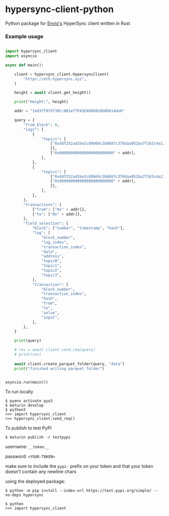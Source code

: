 # hypersync-client-python
Python package for [Envio's](https://envio.dev/) HyperSync client written in Rust

### Example usage
```python

import hypersync_client
import asyncio

async def main():

    client = hypersync_client.HypersyncClient(
        "https://eth.hypersync.xyz",
    )

    height = await client.get_height()

    print("Height:", height)

    addr = "1e037f97d730Cc881e77F01E409D828b0bb14de0"

    query = {
        "from_block": 0,
        "logs": [
            {
                "topics": [
                    ["0xddf252ad1be2c89b69c2b068fc378daa952ba7f163c4a11628f55a4df523b3ef"],
                    [],
                    ["0x000000000000000000000000" + addr],
                ],
            },
            {
                "topics": [
                    ["0xddf252ad1be2c89b69c2b068fc378daa952ba7f163c4a11628f55a4df523b3ef"],
                    ["0x000000000000000000000000" + addr],
                    [],
                ],
            },
        ],
        "transactions": [
            {"from": ["0x" + addr]},
            {"to": ["0x" + addr]},
        ],
        "field_selection": {
            "block": ["number", "timestamp", "hash"],
            "log": [
                "block_number",
                "log_index",
                "transaction_index",
                "data",
                "address",
                "topic0",
                "topic1",
                "topic2",
                "topic3",
            ],
            "transaction": [
                "block_number",
                "transaction_index",
                "hash",
                "from",
                "to",
                "value",
                "input",
            ],
        },
    }

    print(query)

    # res = await client.send_req(query)
    # print(res)
     
    await client.create_parquet_folder(query, "data")
    print("finished writing parquet folder")


asyncio.run(main())

```


To run locally
```
$ pyenv activate pyo3
$ maturin develop
$ python3
>>> import hypersync_client
>>> hypersync_client.send_req()
```

To publish to test PyPI
```
$ maturin publish -r testpypi
```

username: `__token__`

password: `<YOUR-TOKEN>`

make sure to include the `pypi-` prefix on your token and that your token doesn't contain any newline chars

using the deployed package:
    
    $ python -m pip install --index-url https://test.pypi.org/simple/ --no-deps hypersync

    $ python
    >>> import hypersync_client